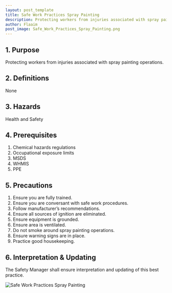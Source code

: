 ```yaml
---
layout: post_template
title: Safe Work Practices Spray Painting
description: Protecting workers from injuries associated with spray painting operations.
author: Flaaim
post_image: Safe_Work_Practices_Spray_Painting.png
---
```


## 1.	Purpose	

Protecting workers from injuries associated with spray painting operations.

## 2.	Definitions	

None

## 3.	Hazards
	
Health and Safety

## 4.	Prerequisites	
1. Chemical hazards regulations
2. Occupational exposure limits
3. MSDS
4. WHMIS 
5. PPE


## 5.	Precautions	

1. Ensure you are fully trained.
2. Ensure you are conversant with safe work procedures.
3. Follow manufacturer’s recommendations.
4. Ensure all sources of ignition are eliminated.
5. Ensure equipment is grounded.
6. Ensure area is ventilated.
7. Do not smoke around spray painting operations.
8. Ensure warning signs are in place.
9. Practice good housekeeping.

## 6.	Interpretation & Updating
	
The Safety Manager shall ensure interpretation and updating of this best practice.

![Safe Work Practices Spray Painting](https://safetyworkblog.com/assets/img/Safe_Work_Practices_Spray_Painting.png)





